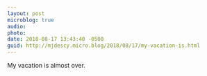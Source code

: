 ```yaml
---
layout: post
microblog: true
audio: 
photo: 
date: 2018-08-17 13:43:40 -0500
guid: http://mjdescy.micro.blog/2018/08/17/my-vacation-is.html
---
```

My vacation is almost over. 
